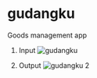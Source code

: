 # gudangku
Goods management app

1. Input
![gudangku](https://user-images.githubusercontent.com/99337872/191743195-866e142a-6f7f-4636-8208-e4c52094d444.png)

2. Output
![gudangku 2](https://user-images.githubusercontent.com/99337872/191743332-1b654721-60d2-48e6-8ca0-8c5e88e9b381.png)
